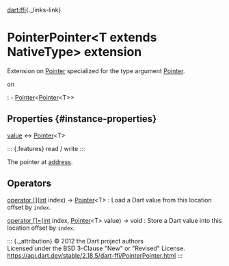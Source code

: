 [dart:ffi](../dart-ffi/dart-ffi-library){._links-link}

PointerPointer\<T extends NativeType\> extension
================================================

Extension on [Pointer](pointer-class) specialized for the type argument
[Pointer](pointer-class).

on

:   -   [Pointer](pointer-class)\<[Pointer](pointer-class)\<T\>\>

Properties {#instance-properties}
----------

[value](pointerpointer/value) ↔ [Pointer](pointer-class)\<T\>

::: {.features}
read / write
:::

The pointer at [address](pointer/address).

Operators
---------

[operator \[\]](pointerpointer/operator_get)([int](../dart-core/int-class) index) → [Pointer](pointer-class)\<T\>
:   Load a Dart value from this location offset by `index`.

[operator \[\]=](pointerpointer/operator_put)([int](../dart-core/int-class) index, [Pointer](pointer-class)\<T\> value) → void
:   Store a Dart value into this location offset by `index`.

::: {._attribution}
© 2012 the Dart project authors\
Licensed under the BSD 3-Clause \"New\" or \"Revised\" License.\
<https://api.dart.dev/stable/2.18.5/dart-ffi/PointerPointer.html>
:::

